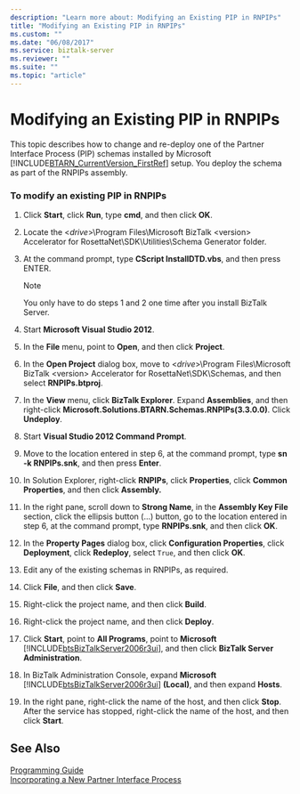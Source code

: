 ```yaml
---
description: "Learn more about: Modifying an Existing PIP in RNPIPs"
title: "Modifying an Existing PIP in RNPIPs"
ms.custom: ""
ms.date: "06/08/2017"
ms.service: biztalk-server
ms.reviewer: ""
ms.suite: ""
ms.topic: "article"
---
```

# Modifying an Existing PIP in RNPIPs
This topic describes how to change and re-deploy one of the Partner Interface Process (PIP) schemas installed by Microsoft [!INCLUDE[BTARN_CurrentVersion_FirstRef](../../includes/btarn-currentversion-firstref-md.md)] setup. You deploy the schema as part of the RNPIPs assembly.  
  
### To modify an existing PIP in RNPIPs  
  
1. Click **Start**, click **Run**, type **cmd**, and then click **OK**.  
  
2. Locate the \<*drive*\>\Program Files\Microsoft BizTalk \<version\> Accelerator for RosettaNet\SDK\Utilities\Schema Generator folder.  
  
3. At the command prompt, type **CScript InstallDTD.vbs**, and then press ENTER.  
  
   > [!NOTE]
   >  You only have to do steps 1 and 2 one time after you install BizTalk Server.  
  
4. Start **Microsoft Visual Studio 2012**.  
  
5. In the **File** menu, point to **Open**, and then click **Project**.  
  
6. In the **Open Project** dialog box, move to \<*drive*\>\Program Files\Microsoft BizTalk \<version\> Accelerator for RosettaNet\SDK\Schemas, and then select **RNPIPs.btproj**.  
  
7. In the **View** menu, click **BizTalk Explorer**. Expand **Assemblies**, and then right-click **Microsoft.Solutions.BTARN.Schemas.RNPIPs(3.3.0.0)**. Click **Undeploy**.  
  
8. Start **Visual Studio 2012 Command Prompt**.  
  
9. Move to the location entered in step 6, at the command prompt, type **sn -k RNPIPs.snk**, and then press **Enter**.  
  
10. In Solution Explorer, right-click **RNPIPs**, click **Properties**, click **Common Properties**, and then click **Assembly.**  
  
11. In the right pane, scroll down to **Strong Name**, in the **Assembly Key File** section, click the ellipsis button (...) button, go to the location entered in step 6, at the command prompt, type **RNPIPs.snk**, and then click **OK**.  
  
12. In the **Property Pages** dialog box, click **Configuration Properties**, click **Deployment**, click **Redeploy**, select `True`, and then click **OK**.  
  
13. Edit any of the existing schemas in RNPIPs, as required.  
  
14. Click **File**, and then click **Save**.  
  
15. Right-click the project name, and then click **Build**.  
  
16. Right-click the project name, and then click **Deploy**.  
  
17. Click **Start**, point to **All Programs**, point to **Microsoft** [!INCLUDE[btsBizTalkServer2006r3ui](../../includes/btsbiztalkserver2006r3ui-md.md)], and then click **BizTalk Server Administration**.  
  
18. In BizTalk Administration Console, expand **Microsoft** [!INCLUDE[btsBizTalkServer2006r3ui](../../includes/btsbiztalkserver2006r3ui-md.md)] **(Local)**, and then expand **Hosts**.  
  
19. In the right pane, right-click the name of the host, and then click **Stop**. After the service has stopped, right-click the name of the host, and then click **Start**.  
  
## See Also  
 [Programming Guide](../../adapters-and-accelerators/accelerator-rosettanet/programming-guide2.md)   
 [Incorporating a New Partner Interface Process](../../adapters-and-accelerators/accelerator-rosettanet/incorporating-a-new-partner-interface-process.md)

